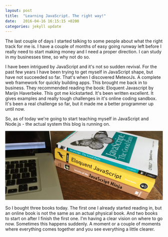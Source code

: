 ```yaml
---
layout: post
title:  "Learning JavaScript. The right way!"
date:   2016-04-16 16:15:15 +0200
categories: jekyll update
---
```


The last couple of days I started talking to some people about what the right track for me is. I have a couple of months of easy going runway left before I really need to start making money and I need a proper direction. I can study in my businesses time, so why not do so. 

I have been intrigued by JavaScript and it's not so sudden revival. For the past few years I have been trying to get myself in JavaScript shape, but have not succeeded so far. That's when I discovered MeteorJs. A complete web framework for quickly building apps. This brought me back in to business. They recommended reading the book: Eloquent Javascript by Marijn Haverbeke. This got me kickstarted. It's been written excellent. It gives examples and really tough challenges in it's online coding sandbox. It's been a real challenge so far, but it made me a better programmer up until now. 

So, as of today we're going to start teaching myself in JavaScript and Node.js - the actual system this blog is running on.

![](/img/javascript-books.jpg)

So I bought three books today. The first one I already started reading in, but an online book is not the same as an actual physical book. And two books to start on after I finish the first one. I'm having a clear vision on where to go now. Sometimes this happens suddenly. A moment or a couple of moments where everything comes together and you see everything a little clearer. 